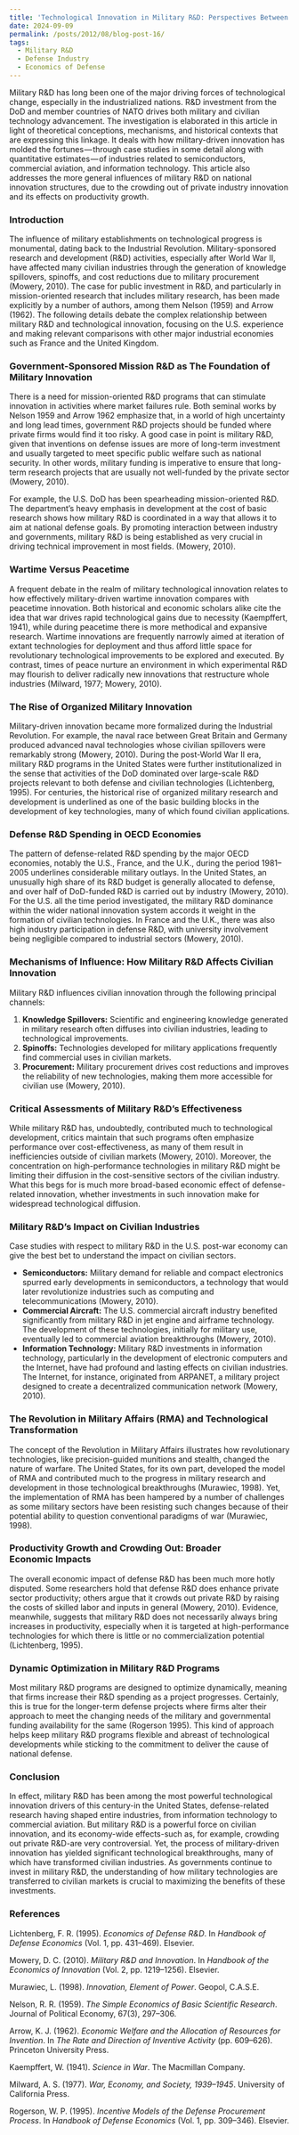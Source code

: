 ```yaml
---
title: 'Technological Innovation in Military R&D: Perspectives Between Mowery, Kaempffert, and Milward'
date: 2024-09-09
permalink: /posts/2012/08/blog-post-16/
tags:
  - Military R&D
  - Defense Industry
  - Economics of Defense
---
```


Military R&D has long been one of the major driving forces of technological change, especially in the industrialized nations. R&D investment from the DoD and member countries of NATO drives both military and civilian technology advancement. The investigation is elaborated in this article in light of theoretical conceptions, mechanisms, and historical contexts that are expressing this linkage. It deals with how military-driven innovation has molded the fortunes — through case studies in some detail along with quantitative estimates — of industries related to semiconductors, commercial aviation, and information technology. This article also addresses the more general influences of military R&D on national innovation structures, due to the crowding out of private industry innovation and its effects on productivity growth.

### Introduction

The influence of military establishments on technological progress is monumental, dating back to the Industrial Revolution. Military-sponsored research and development (R&D) activities, especially after World War II, have affected many civilian industries through the generation of knowledge spillovers, spinoffs, and cost reductions due to military procurement (Mowery, 2010). The case for public investment in R&D, and particularly in mission-oriented research that includes military research, has been made explicitly by a number of authors, among them Nelson (1959) and Arrow (1962). The following details debate the complex relationship between military R&D and technological innovation, focusing on the U.S. experience and making relevant comparisons with other major industrial economies such as France and the United Kingdom.

### Government-Sponsored Mission R&D as The Foundation of Military Innovation

There is a need for mission-oriented R&D programs that can stimulate innovation in activities where market failures rule. Both seminal works by Nelson 1959 and Arrow 1962 emphasize that, in a world of high uncertainty and long lead times, government R&D projects should be funded where private firms would find it too risky. A good case in point is military R&D, given that inventions on defense issues are more of long-term investment and usually targeted to meet specific public welfare such as national security. In other words, military funding is imperative to ensure that long-term research projects that are usually not well-funded by the private sector (Mowery, 2010).

For example, the U.S. DoD has been spearheading mission-oriented R&D. The department’s heavy emphasis in development at the cost of basic research shows how military R&D is coordinated in a way that allows it to aim at national defense goals. By promoting interaction between industry and governments, military R&D is being established as very crucial in driving technical improvement in most fields. (Mowery, 2010).

### Wartime Versus Peacetime

A frequent debate in the realm of military technological innovation relates to how effectively military-driven wartime innovation compares with peacetime innovation. Both historical and economic scholars alike cite the idea that war drives rapid technological gains due to necessity (Kaempffert, 1941), while during peacetime there is more methodical and expansive research. Wartime innovations are frequently narrowly aimed at iteration of extant technologies for deployment and thus afford little space for revolutionary technological improvements to be explored and executed. By contrast, times of peace nurture an environment in which experimental R&D may flourish to deliver radically new innovations that restructure whole industries (Milward, 1977; Mowery, 2010).

### The Rise of Organized Military Innovation

Military-driven innovation became more formalized during the Industrial Revolution. For example, the naval race between Great Britain and Germany produced advanced naval technologies whose civilian spillovers were remarkably strong (Mowery, 2010). During the post-World War II era, military R&D programs in the United States were further institutionalized in the sense that activities of the DoD dominated over large-scale R&D projects relevant to both defense and civilian technologies (Lichtenberg, 1995). For centuries, the historical rise of organized military research and development is underlined as one of the basic building blocks in the development of key technologies, many of which found civilian applications.

### Defense R&D Spending in OECD Economies

The pattern of defense-related R&D spending by the major OECD economies, notably the U.S., France, and the U.K., during the period 1981–2005 underlines considerable military outlays. In the United States, an unusually high share of its R&D budget is generally allocated to defense, and over half of DoD-funded R&D is carried out by industry (Mowery, 2010). For the U.S. all the time period investigated, the military R&D dominance within the wider national innovation system accords it weight in the formation of civilian technologies. In France and the U.K., there was also high industry participation in defense R&D, with university involvement being negligible compared to industrial sectors (Mowery, 2010).

### Mechanisms of Influence: How Military R&D Affects Civilian Innovation

Military R&D influences civilian innovation through the following principal channels:

1. **Knowledge Spillovers:** Scientific and engineering knowledge generated in military research often diffuses into civilian industries, leading to technological improvements.
2. **Spinoffs:** Technologies developed for military applications frequently find commercial uses in civilian markets.
3. **Procurement:** Military procurement drives cost reductions and improves the reliability of new technologies, making them more accessible for civilian use (Mowery, 2010).

### Critical Assessments of Military R&D’s Effectiveness

While military R&D has, undoubtedly, contributed much to technological development, critics maintain that such programs often emphasize performance over cost-effectiveness, as many of them result in inefficiencies outside of civilian markets (Mowery, 2010). Moreover, the concentration on high-performance technologies in military R&D might be limiting their diffusion in the cost-sensitive sectors of the civilian industry. What this begs for is much more broad-based economic effect of defense-related innovation, whether investments in such innovation make for widespread technological diffusion.

### Military R&D’s Impact on Civilian Industries

Case studies with respect to military R&D in the U.S. post-war economy can give the best bet to understand the impact on civilian sectors.

- **Semiconductors:** Military demand for reliable and compact electronics spurred early developments in semiconductors, a technology that would later revolutionize industries such as computing and telecommunications (Mowery, 2010).
- **Commercial Aircraft:** The U.S. commercial aircraft industry benefited significantly from military R&D in jet engine and airframe technology. The development of these technologies, initially for military use, eventually led to commercial aviation breakthroughs (Mowery, 2010).
- **Information Technology:** Military R&D investments in information technology, particularly in the development of electronic computers and the Internet, have had profound and lasting effects on civilian industries. The Internet, for instance, originated from ARPANET, a military project designed to create a decentralized communication network (Mowery, 2010).

### The Revolution in Military Affairs (RMA) and Technological Transformation

The concept of the Revolution in Military Affairs illustrates how revolutionary technologies, like precision-guided munitions and stealth, changed the nature of warfare. The United States, for its own part, developed the model of RMA and contributed much to the progress in military research and development in those technological breakthroughs (Murawiec, 1998). Yet, the implementation of RMA has been hampered by a number of challenges as some military sectors have been resisting such changes because of their potential ability to question conventional paradigms of war (Murawiec, 1998).

### Productivity Growth and Crowding Out: Broader Economic Impacts

The overall economic impact of defense R&D has been much more hotly disputed. Some researchers hold that defense R&D does enhance private sector productivity; others argue that it crowds out private R&D by raising the costs of skilled labor and inputs in general (Mowery, 2010). Evidence, meanwhile, suggests that military R&D does not necessarily always bring increases in productivity, especially when it is targeted at high-performance technologies for which there is little or no commercialization potential (Lichtenberg, 1995).

### Dynamic Optimization in Military R&D Programs

Most military R&D programs are designed to optimize dynamically, meaning that firms increase their R&D spending as a project progresses. Certainly, this is true for the longer-term defense projects where firms alter their approach to meet the changing needs of the military and governmental funding availability for the same (Rogerson 1995). This kind of approach helps keep military R&D programs flexible and abreast of technological developments while sticking to the commitment to deliver the cause of national defense.

### Conclusion

In effect, military R&D has been among the most powerful technological innovation drivers of this century-in the United States, defense-related research having shaped entire industries, from information technology to commercial aviation. But military R&D is a powerful force on civilian innovation, and its economy-wide effects-such as, for example, crowding out private R&D-are very controversial. Yet, the process of military-driven innovation has yielded significant technological breakthroughs, many of which have transformed civilian industries. As governments continue to invest in military R&D, the understanding of how military technologies are transferred to civilian markets is crucial to maximizing the benefits of these investments.

### References

Lichtenberg, F. R. (1995). *Economics of Defense R&D*. In *Handbook of Defense Economics* (Vol. 1, pp. 431–469). Elsevier.

Mowery, D. C. (2010). *Military R&D and Innovation*. In *Handbook of the Economics of Innovation* (Vol. 2, pp. 1219–1256). Elsevier.

Murawiec, L. (1998). *Innovation, Element of Power*. Geopol, C.A.S.E.

Nelson, R. R. (1959). *The Simple Economics of Basic Scientific Research*. Journal of Political Economy, 67(3), 297–306.

Arrow, K. J. (1962). *Economic Welfare and the Allocation of Resources for Invention*. In *The Rate and Direction of Inventive Activity* (pp. 609–626). Princeton University Press.

Kaempffert, W. (1941). *Science in War*. The Macmillan Company.

Milward, A. S. (1977). *War, Economy, and Society, 1939–1945*. University of California Press.

Rogerson, W. P. (1995). *Incentive Models of the Defense Procurement Process*. In *Handbook of Defense Economics* (Vol. 1, pp. 309–346). Elsevier.
